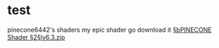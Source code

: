 # test
pinecone6442's shaders
my epic shader
go download it
[§bPINECONE Shader §2§lv6.3.zip](https://github.com/Pinecone6442/test/files/10887363/bPINECONE.Shader.2.lv6.3.zip)
